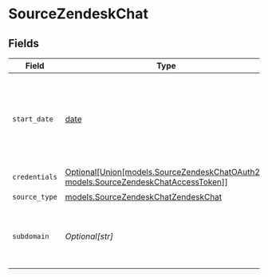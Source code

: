 # SourceZendeskChat


## Fields

| Field                                                                                                                                      | Type                                                                                                                                       | Required                                                                                                                                   | Description                                                                                                                                | Example                                                                                                                                    |
| ------------------------------------------------------------------------------------------------------------------------------------------ | ------------------------------------------------------------------------------------------------------------------------------------------ | ------------------------------------------------------------------------------------------------------------------------------------------ | ------------------------------------------------------------------------------------------------------------------------------------------ | ------------------------------------------------------------------------------------------------------------------------------------------ |
| `start_date`                                                                                                                               | [date](https://docs.python.org/3/library/datetime.html#date-objects)                                                                       | :heavy_check_mark:                                                                                                                         | The date from which you'd like to replicate data for Zendesk Chat API, in the format YYYY-MM-DDT00:00:00Z.                                 | 2021-02-01T00:00:00Z                                                                                                                       |
| `credentials`                                                                                                                              | [Optional[Union[models.SourceZendeskChatOAuth20, models.SourceZendeskChatAccessToken]]](../models/sourcezendeskchatauthorizationmethod.md) | :heavy_minus_sign:                                                                                                                         | N/A                                                                                                                                        |                                                                                                                                            |
| `source_type`                                                                                                                              | [models.SourceZendeskChatZendeskChat](../models/sourcezendeskchatzendeskchat.md)                                                           | :heavy_check_mark:                                                                                                                         | N/A                                                                                                                                        |                                                                                                                                            |
| `subdomain`                                                                                                                                | *Optional[str]*                                                                                                                            | :heavy_minus_sign:                                                                                                                         | Required if you access Zendesk Chat from a Zendesk Support subdomain.                                                                      |                                                                                                                                            |